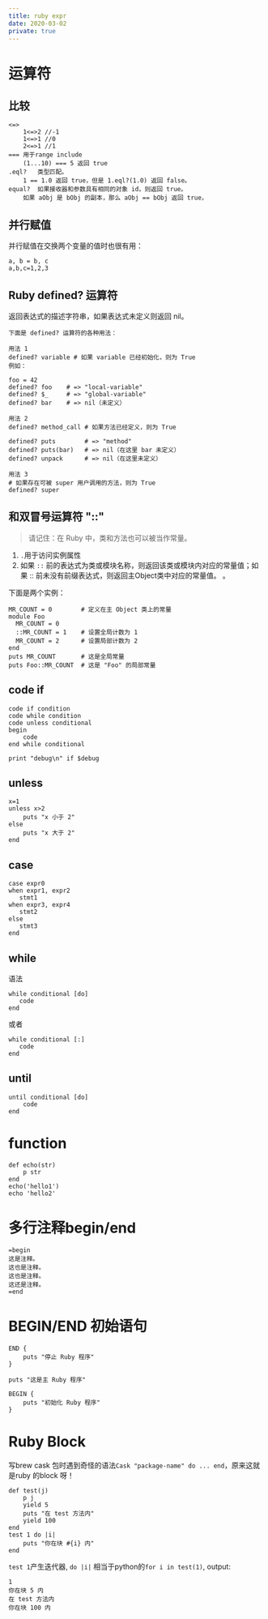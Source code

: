 ```yaml
---
title: ruby expr
date: 2020-03-02
private: true
---
```

# 运算符
## 比较
    <=>	
        1<=>2 //-1
        1<=>1 //0
        2<=>1 //1
    ===	用于range include
        (1...10) === 5 返回 true
    .eql?	类型匹配。	
        1 == 1.0 返回 true，但是 1.eql?(1.0) 返回 false。
    equal?	如果接收器和参数具有相同的对象 id，则返回 true。	
        如果 aObj 是 bObj 的副本，那么 aObj == bObj 返回 true，

## 并行赋值
并行赋值在交换两个变量的值时也很有用：

    a, b = b, c
    a,b,c=1,2,3

## Ruby defined? 运算符
返回表达式的描述字符串，如果表达式未定义则返回 nil。

    下面是 defined? 运算符的各种用法：

    用法 1
    defined? variable # 如果 variable 已经初始化，则为 True
    例如：

    foo = 42
    defined? foo    # => "local-variable"
    defined? $_     # => "global-variable"
    defined? bar    # => nil（未定义）

    用法 2
    defined? method_call # 如果方法已经定义，则为 True

    defined? puts        # => "method"
    defined? puts(bar)   # => nil（在这里 bar 未定义）
    defined? unpack      # => nil（在这里未定义）

    用法 3
    # 如果存在可被 super 用户调用的方法，则为 True
    defined? super

## 和双冒号运算符 "::"
> 请记住：在 Ruby 中，类和方法也可以被当作常量。
1. `.`用于访问实例属性
2. 如果 `::` 前的表达式为类或模块名称，则返回该类或模块内对应的常量值；如果 :: 前未没有前缀表达式，则返回主Object类中对应的常量值。 。

下面是两个实例：

    MR_COUNT = 0        # 定义在主 Object 类上的常量
    module Foo
      MR_COUNT = 0
      ::MR_COUNT = 1    # 设置全局计数为 1
      MR_COUNT = 2      # 设置局部计数为 2
    end
    puts MR_COUNT       # 这是全局常量
    puts Foo::MR_COUNT  # 这是 "Foo" 的局部常量

## code if
    code if condition
    code while condition
    code unless conditional
    begin 
        code 
    end while conditional

    print "debug\n" if $debug

## unless
    x=1
    unless x>2
        puts "x 小于 2"
    else
        puts "x 大于 2"
    end

## case
    case expr0
    when expr1, expr2
       stmt1
    when expr3, expr4
       stmt2
    else
       stmt3
    end

## while
语法

    while conditional [do]
       code
    end

或者

    while conditional [:]
       code
    end

## until
    until conditional [do]
        code
    end

# function
    def echo(str)
        p str
    end
    echo('hello1')
    echo 'hello2'

# 多行注释begin/end
    =begin
    这是注释。
    这也是注释。
    这也是注释。
    这还是注释。
    =end

# BEGIN/END 初始语句

    END {
        puts "停止 Ruby 程序"
    }
 
    puts "这是主 Ruby 程序"
    
    BEGIN {
        puts "初始化 Ruby 程序"
    }

# Ruby Block
写brew cask 包时遇到奇怪的语法`Cask "package-name" do ... end`，原来这就是ruby 的block 呀！

    def test(j)
        p j
        yield 5
        puts "在 test 方法内"
        yield 100
    end
    test 1 do |i| 
        puts "你在块 #{i} 内"
    end

`test 1`产生迭代器, `do |i|` 相当于python的`for i in test(1)`, output:

    1
    你在块 5 内
    在 test 方法内
    你在块 100 内
